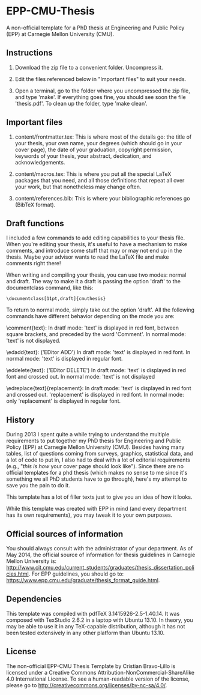EPP-CMU-Thesis
==============

A non-official template for a PhD thesis at Engineering and Public Policy (EPP) at Carnegie Mellon University (CMU).

Instructions
------------

1. Download the zip file to a convenient folder. Uncompress it.

2. Edit the files referenced below in "Important files" to suit your needs.

3. Open a terminal, go to the folder where you uncompressed the zip file, and type 'make'. If everything goes fine,
you should see soon the file 'thesis.pdf'. To clean up the folder, type 'make clean'.


Important files
---------------
1. content/frontmatter.tex: This is where most of the details go: the title of your thesis, your own name, your degrees
(which should go in your cover page), the date of your graduation, copyright permission, keywords of your thesis, your
abstract, dedication, and acknowledgements.

2. content/macros.tex: This is where you put all the special LaTeX packages that you need, and all those definitions that
repeat all over your work, but that nonetheless may change often.

3. content/references.bib: This is where your bibliographic references go (BibTeX format).


Draft functions
---------------

I included a few commands to add editing capabilities to your thesis file. When you're editing your thesis, it's useful
to have a mechanism to make comments, and introduce some stuff that may or may not end up in the thesis. Maybe your advisor
wants to read the LaTeX file and make comments right there!

When writing and compiling your thesis, you can use two modes: normal and draft. The way to make it a draft is passing the
option 'draft' to the documentclass command, like this:

	\documentclass[11pt,draft]{cmuthesis}

To return to normal mode, simply take out the option 'draft'. All the following commands have different behavior depending
on the mode you are:

\comment{text}:
	In dratf mode: 'text' is displayed in red font, between square brackets, and preceded by the word 'Comment'.
	In normal mode: 'text' is not displayed.

\edadd{text}: ('EDitor ADD')
	In draft mode: 'text' is displayed in red font.
	In normal mode: 'text' is displayed in regular font.

\eddelete{text}: ('EDitor DELETE')
	In draft mode: 'text' is displayed in red font and crossed out.
	In normal mode: 'text' is not displayed

\edreplace{text}{replacement}:
	In draft mode: 'text' is displayed in red font and crossed out. 'replacement' is displayed in red font.
	In normal mode: only 'replacement' is displayed in regular font.


History
-------
During 2013 I spent quite a while trying to understand the multiple requirements to put together my PhD thesis for
Engineering and Public Policy (EPP) at Carnegie Mellon University (CMU).  Besides having many tables, list of questions
coming from surveys, graphics, statistical data, and a lot of code to put in, I also had to deal with a lot of
editorial requirements (e.g., "*this is how* your cover page should look like").  Since there are no official templates
for a phd thesis (which makes no sense to me since it's something we all PhD students have to go through), here's my
attempt to save you the pain to do it.

This template has a lot of filler texts just to give you an idea of how it looks.

While this template was created with EPP in mind (and every department has its own requirements), you may tweak it to
your own purposes.


Official sources of information
-------------------------------
You should always consult with the administrator of your department. As of May 2014, the official source of information
for thesis guidelines in Carnegie Mellon University is:
http://www.cit.cmu.edu/current_students/graduates/thesis_dissertation_policies.html.  For EPP guidelines, you should go
to: https://www.epp.cmu.edu/graduate/thesis_format_guide.html.


Dependencies
------------
This template was compiled with pdfTeX 3.1415926-2.5-1.40.14. It was composed with TexStudio 2.6.2 in a laptop with
Ubuntu 13.10. In theory, you may be able to use it in any TeX-capable distribution, although it has not been tested
extensively in any other platform than Ubuntu 13.10.


License
-------
The non-official EPP-CMU Thesis Template by Cristian Bravo-Lillo is licensed under a Creative Commons
Attribution-NonCommercial-ShareAlike 4.0 International License. To see a human-readable version of the license, please go to
http://creativecommons.org/licenses/by-nc-sa/4.0/.
